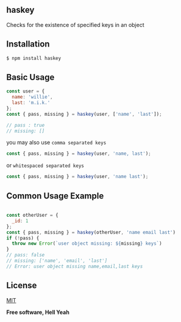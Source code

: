 ## haskey
Checks for the existence of specified keys in an object

## Installation
```bash
$ npm install haskey
```

## Basic Usage
```javascript
const user = {
  name: 'willie',
  last: 'm.i.k.'
};
const { pass, missing } = haskey(user, ['name', 'last']);

// pass : true
// missing: []
```
you may also use `comma separated keys`
```javascript
const { pass, missing } = haskey(user, 'name, last');
```
or `whitespaced separated keys`
```javascript
const { pass, missing } = haskey(user, 'name last');
```
## Common Usage Example
```javascript

const otherUser = {
  _id: 1
};
const { pass, missing } = haskey(otherUser, 'name email last')
if (!pass) {
  throw new Error(`user object missing: ${missing} keys`)
}
// pass: false
// missing: ['name', 'email', 'last']
// Error: user object missing name,email,last keys
```

## License
[MIT]

**Free software, Hell Yeah**

[MIT]: <https://opensource.org/licenses/MIT>
